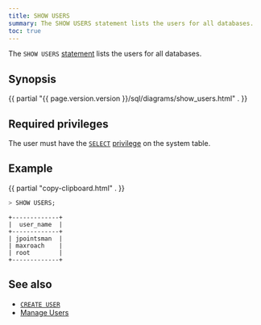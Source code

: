 ```yaml
---
title: SHOW USERS
summary: The SHOW USERS statement lists the users for all databases.
toc: true
---
```


The `SHOW USERS` [statement](sql-statements.html) lists the users for all databases.

## Synopsis

<div>
  {{ partial "{{ page.version.version }}/sql/diagrams/show_users.html" . }}
</div>

## Required privileges

The user must have the [`SELECT`](select-clause.html) [privilege](authorization.html#assign-privileges) on the system table.

## Example

{{ partial "copy-clipboard.html" . }}
~~~ sql
> SHOW USERS;
~~~

~~~
+-------------+
|  user_name  |
+-------------+
| jpointsman  |
| maxroach    |
| root        |
+-------------+
~~~

## See also

- [`CREATE USER`](create-user.html)
- [Manage Users](create-and-manage-users.html)
